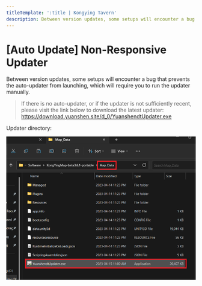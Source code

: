 ```yaml
---
titleTemplate: ':title | Kongying Tavern'
description: Between version updates, some setups will encounter a bug that prevents the auto-updater from launching, which will require you to run the updater manually.
---
```


[文：【自动更新】没有反应]: # 'https://support.qq.com/products/321980/faqs/102055'

# [Auto Update] Non-Responsive Updater

Between version updates, some setups will encounter a bug that prevents the auto-updater from launching, which will require you to run the updater manually.

> If there is no auto-updater, or if the updater is not sufficiently recent, please visit the link below to download the latest updater: https://download.yuanshen.site/d_0/YuanshendtUpdater.exe

Updater directory:

![](/imgs/en/manual/autoupdate/updaterlocation.png)
